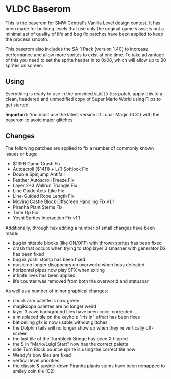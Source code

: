 # VLDC Baserom

This is the baserom for SMW Central's Vanilla Level design contest. It has been made for building levels that use only the original game's assets but a minimal set of quality of life and bug fix patches have been applied to keep the process smooth.

This baserom also includes the SA-1 Pack (version 1.40) to increase performance and allow more sprites to exist at one time. To take advantage of this you need to set the sprite header in to 0x08, which will allow up to 20 sprites on screen.

## Using

Everything is ready to use in the provided `VLDC13.bps` patch, apply this to a clean, headered and unmodified copy of Super Mario World using Flips to get started.

**Important:** You must use the latest version of Lunar Magic (3.31) with the baserom to avoid major glitches

## Changes
The following patches are applied to fix a number of commonly known issues or bugs:
- $13FB Game Crash Fix
- Autoscroll ($1411) + L/R Softlock Fix
- Double Spinjump Antifail
- Feather Autoscroll Freeze Fix
- Layer 2+3 Wallrun Triangle Fix
- Line Guide Acts-Like Fix
- Line-Guided Rope Length Fix
- Moving Castle Block Offscreen Handling Fix v1.1
- Piranha Plant Stems Fix
- Time Up Fix
- Yoshi Sprites Interaction Fix v1.1

Additionally, through hex editing a number of small changes have been made:
- bug in hittable blocks (like ON/OFF) with thrown sprites has been fixed
- crash that occurs when trying to stop layer 3 smasher with generator D2 has been fixed
- bug in yoshi stomp has been fixed
- music no longer disappears on overworld when boss defeated
- horizontal pipes now play SFX when exiting 
- infinite lives has been applied
- life counter was removed from both the overworld and statusbar

As well as a number of minor graphical changes:
- chuck arm palette is now green
- magikoopa palettes are no longer weird
- layer 3 cave background tiles have been color-corrected
- a misplaced tile on the keyhole "iris in" effect has been fixes
- bat ceiling gfx is now usable without glitches
- the Dolphin tails will no longer show up when they're vertically off-screen
- the last tile of the Turnblock Bridge has been X flipped
- the S in "Mario/Luigi Start" now has the correct palette
- side Turn Block bounce sprite is using the correct tile now
- Wendy's bow tiles are fixed
- vertical level priorities
- the classic & upside-down Piranha plants stems have been remapped to smiley coin tile (C2)